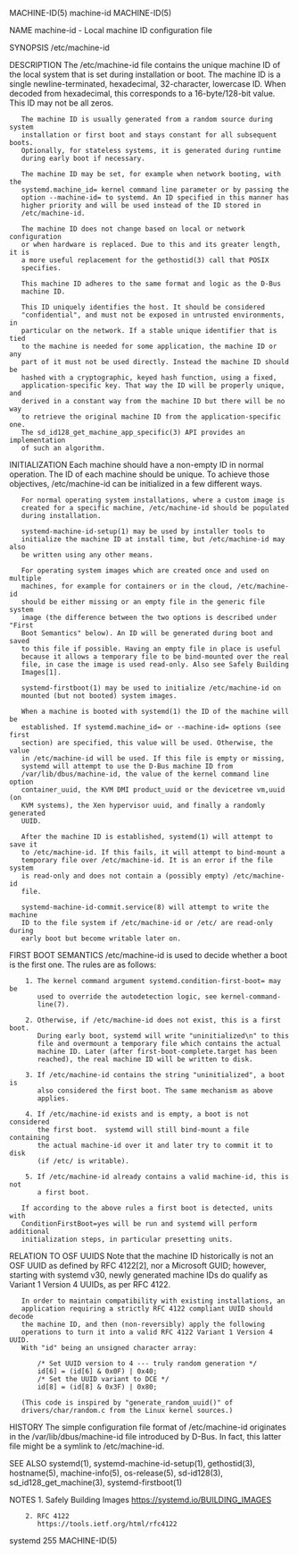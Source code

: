 MACHINE-ID(5)                     machine-id                     MACHINE-ID(5)

NAME
       machine-id - Local machine ID configuration file

SYNOPSIS
       /etc/machine-id

DESCRIPTION
       The /etc/machine-id file contains the unique machine ID of the local
       system that is set during installation or boot. The machine ID is a
       single newline-terminated, hexadecimal, 32-character, lowercase ID.
       When decoded from hexadecimal, this corresponds to a 16-byte/128-bit
       value. This ID may not be all zeros.

       The machine ID is usually generated from a random source during system
       installation or first boot and stays constant for all subsequent boots.
       Optionally, for stateless systems, it is generated during runtime
       during early boot if necessary.

       The machine ID may be set, for example when network booting, with the
       systemd.machine_id= kernel command line parameter or by passing the
       option --machine-id= to systemd. An ID specified in this manner has
       higher priority and will be used instead of the ID stored in
       /etc/machine-id.

       The machine ID does not change based on local or network configuration
       or when hardware is replaced. Due to this and its greater length, it is
       a more useful replacement for the gethostid(3) call that POSIX
       specifies.

       This machine ID adheres to the same format and logic as the D-Bus
       machine ID.

       This ID uniquely identifies the host. It should be considered
       "confidential", and must not be exposed in untrusted environments, in
       particular on the network. If a stable unique identifier that is tied
       to the machine is needed for some application, the machine ID or any
       part of it must not be used directly. Instead the machine ID should be
       hashed with a cryptographic, keyed hash function, using a fixed,
       application-specific key. That way the ID will be properly unique, and
       derived in a constant way from the machine ID but there will be no way
       to retrieve the original machine ID from the application-specific one.
       The sd_id128_get_machine_app_specific(3) API provides an implementation
       of such an algorithm.

INITIALIZATION
       Each machine should have a non-empty ID in normal operation. The ID of
       each machine should be unique. To achieve those objectives,
       /etc/machine-id can be initialized in a few different ways.

       For normal operating system installations, where a custom image is
       created for a specific machine, /etc/machine-id should be populated
       during installation.

       systemd-machine-id-setup(1) may be used by installer tools to
       initialize the machine ID at install time, but /etc/machine-id may also
       be written using any other means.

       For operating system images which are created once and used on multiple
       machines, for example for containers or in the cloud, /etc/machine-id
       should be either missing or an empty file in the generic file system
       image (the difference between the two options is described under "First
       Boot Semantics" below). An ID will be generated during boot and saved
       to this file if possible. Having an empty file in place is useful
       because it allows a temporary file to be bind-mounted over the real
       file, in case the image is used read-only. Also see Safely Building
       Images[1].

       systemd-firstboot(1) may be used to initialize /etc/machine-id on
       mounted (but not booted) system images.

       When a machine is booted with systemd(1) the ID of the machine will be
       established. If systemd.machine_id= or --machine-id= options (see first
       section) are specified, this value will be used. Otherwise, the value
       in /etc/machine-id will be used. If this file is empty or missing,
       systemd will attempt to use the D-Bus machine ID from
       /var/lib/dbus/machine-id, the value of the kernel command line option
       container_uuid, the KVM DMI product_uuid or the devicetree vm,uuid (on
       KVM systems), the Xen hypervisor uuid, and finally a randomly generated
       UUID.

       After the machine ID is established, systemd(1) will attempt to save it
       to /etc/machine-id. If this fails, it will attempt to bind-mount a
       temporary file over /etc/machine-id. It is an error if the file system
       is read-only and does not contain a (possibly empty) /etc/machine-id
       file.

       systemd-machine-id-commit.service(8) will attempt to write the machine
       ID to the file system if /etc/machine-id or /etc/ are read-only during
       early boot but become writable later on.

FIRST BOOT SEMANTICS
       /etc/machine-id is used to decide whether a boot is the first one. The
       rules are as follows:

        1. The kernel command argument systemd.condition-first-boot= may be
           used to override the autodetection logic, see kernel-command-
           line(7).

        2. Otherwise, if /etc/machine-id does not exist, this is a first boot.
           During early boot, systemd will write "uninitialized\n" to this
           file and overmount a temporary file which contains the actual
           machine ID. Later (after first-boot-complete.target has been
           reached), the real machine ID will be written to disk.

        3. If /etc/machine-id contains the string "uninitialized", a boot is
           also considered the first boot. The same mechanism as above
           applies.

        4. If /etc/machine-id exists and is empty, a boot is not considered
           the first boot.  systemd will still bind-mount a file containing
           the actual machine-id over it and later try to commit it to disk
           (if /etc/ is writable).

        5. If /etc/machine-id already contains a valid machine-id, this is not
           a first boot.

       If according to the above rules a first boot is detected, units with
       ConditionFirstBoot=yes will be run and systemd will perform additional
       initialization steps, in particular presetting units.

RELATION TO OSF UUIDS
       Note that the machine ID historically is not an OSF UUID as defined by
       RFC 4122[2], nor a Microsoft GUID; however, starting with systemd v30,
       newly generated machine IDs do qualify as Variant 1 Version 4 UUIDs, as
       per RFC 4122.

       In order to maintain compatibility with existing installations, an
       application requiring a strictly RFC 4122 compliant UUID should decode
       the machine ID, and then (non-reversibly) apply the following
       operations to turn it into a valid RFC 4122 Variant 1 Version 4 UUID.
       With "id" being an unsigned character array:

           /* Set UUID version to 4 --- truly random generation */
           id[6] = (id[6] & 0x0F) | 0x40;
           /* Set the UUID variant to DCE */
           id[8] = (id[8] & 0x3F) | 0x80;

       (This code is inspired by "generate_random_uuid()" of
       drivers/char/random.c from the Linux kernel sources.)

HISTORY
       The simple configuration file format of /etc/machine-id originates in
       the /var/lib/dbus/machine-id file introduced by D-Bus. In fact, this
       latter file might be a symlink to /etc/machine-id.

SEE ALSO
       systemd(1), systemd-machine-id-setup(1), gethostid(3), hostname(5),
       machine-info(5), os-release(5), sd-id128(3), sd_id128_get_machine(3),
       systemd-firstboot(1)

NOTES
        1. Safely Building Images
           https://systemd.io/BUILDING_IMAGES

        2. RFC 4122
           https://tools.ietf.org/html/rfc4122

systemd 255                                                      MACHINE-ID(5)
